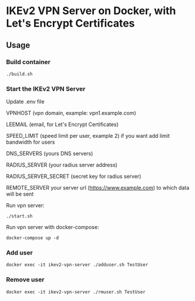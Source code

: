 # IKEv2 VPN Server on Docker, with Let's Encrypt Certificates

## Usage
### Build container

    ./build.sh

### Start the IKEv2 VPN Server
Update .env file

VPNHOST (vpn domain, example: vpn1.example.com)

LEEMAIL (email, for Let's Encrypt Certificates)

SPEED_LIMIT (speed limit per user, example 2) if you want add limit bandwidth for users

DNS_SERVERS (yours DNS servers)

RADIUS_SERVER (your radius server address)

RADIUS_SERVER_SECRET (secret key for radius server)

REMOTE_SERVER your server url (https://www.example.com) to which data will be sent

Run vpn server:

    ./start.sh

Run vpn server with docker-compose:

    docker-compose up -d

### Add user

    docker exec -it ikev2-vpn-server ./adduser.sh TestUser
    
### Remove user
    
    docker exec -it ikev2-vpn-server ./rmuser.sh TestUser
